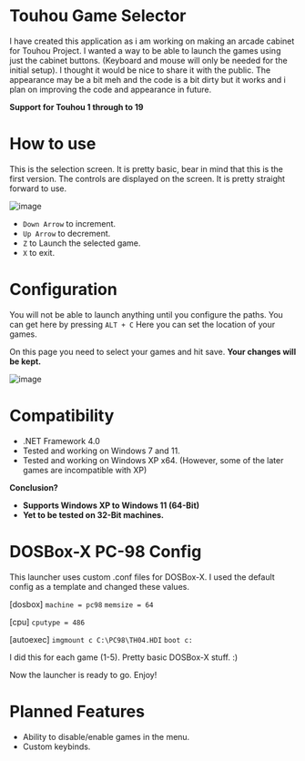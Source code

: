 # Touhou Game Selector

I have created this application as i am working on making an arcade cabinet for Touhou Project. I wanted a way to be able to launch the games using just the cabinet buttons. 
(Keyboard and mouse will only be needed for the initial setup). I thought it would be nice to share it with the public. The appearance may be a bit meh and the code is a bit dirty but it works and i plan on improving the code and appearance in future.

**Support for Touhou 1 through to 19**

# How to use
This is the selection screen. It is pretty basic, bear in mind that this is the first version. The controls are displayed on the screen. It is pretty straight forward to use.

![image](https://github.com/user-attachments/assets/134ef3dd-534d-451f-b86c-4165100db7ca)


- `Down Arrow` to increment. 
- `Up Arrow` to decrement. 
- `Z` to Launch the selected game. 
- `X` to exit. 



# Configuration
You will not be able to launch anything until you configure the paths.
You can get here by pressing `ALT + C` Here you can set the location of your games. 

On this page you need to select your games and hit save. **Your changes will be kept.**

![image](https://github.com/user-attachments/assets/57402004-4e32-454b-b9b3-fab3d1c9ba33)

# Compatibility
- .NET Framework 4.0
- Tested and working on Windows 7 and 11.
- Tested and working on Windows XP x64. (However, some of the later games are incompatible with XP)

  
**Conclusion?**
- **Supports Windows XP to Windows 11 (64-Bit)**
- **Yet to be tested on 32-Bit machines.**




# DOSBox-X PC-98 Config
This launcher uses custom .conf files for DOSBox-X. I used the default config as a template and changed these values.


[dosbox]
`machine = pc98`
`memsize = 64`

[cpu]
`cputype = 486`

[autoexec]
`imgmount c C:\PC98\TH04.HDI`
`boot c:`

I did this for each game (1-5). 
Pretty basic DOSBox-X stuff. :)





Now the launcher is ready to go. Enjoy!

# Planned Features
- Ability to disable/enable games in the menu.
- Custom keybinds.

